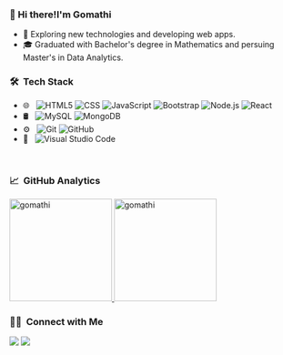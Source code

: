 ### 👋 Hi there!I'm Gomathi

- 🤔 Exploring new technologies and developing web apps.
- 🎓 Graduated with Bachelor's degree in Mathematics and persuing Master's in Data Analytics.

<h3> 🛠 &nbsp;Tech Stack</h3>

- 🌐 &nbsp;
  ![HTML5](https://img.shields.io/badge/-HTML5-333333?style=flat&logo=HTML5)
  ![CSS](https://img.shields.io/badge/-CSS-333333?style=flat&logo=CSS3&logoColor=1572B6)
  ![JavaScript](https://img.shields.io/badge/-JavaScript-333333?style=flat&logo=javascript)
  ![Bootstrap](https://img.shields.io/badge/-Bootstrap-333333?style=flat&logo=bootstrap&logoColor=563D7C)
  ![Node.js](https://img.shields.io/badge/-Node.js-333333?style=flat&logo=node.js)
  ![React](https://img.shields.io/badge/-React-333333?style=flat&logo=react)
- 🛢 &nbsp;
  ![MySQL](https://img.shields.io/badge/-MySQL-333333?style=flat&logo=mysql)
  ![MongoDB](https://img.shields.io/badge/-MongoDB-333333?style=flat&logo=mongodb)
- ⚙️ &nbsp;
  ![Git](https://img.shields.io/badge/-Git-333333?style=flat&logo=git)
  ![GitHub](https://img.shields.io/badge/-GitHub-333333?style=flat&logo=github)
- 🔧 &nbsp;
  ![Visual Studio Code](https://img.shields.io/badge/-Visual%20Studio%20Code-333333?style=flat&logo=visual-studio-code&logoColor=007ACC)

<br/>

<h3> 📈 &nbsp;GitHub Analytics </h3>

<a href="https://github.com/vamshisai98">
  <img height="180em" src="https://github-readme-stats.vercel.app/api?username=Gomathi-Janakiram&show_icons=true&theme=merko&locale=en" alt="gomathi" />
    
  <img height="180em" src="https://github-readme-stats.vercel.app/api/top-langs?username=Gomathi-Janakiram&show_icons=true&theme=tokyonight&locale=en&layout=compact" alt="gomathi" />
</a>

<br/>

<h3> 🤝🏻 &nbsp;Connect with Me </h3>

<p align="left">
<a href="https://www.linkedin.com/in/gomathi-janakiram-ab75041a0/"><img src="https://img.shields.io/badge/-Gomathi%20Janakiram-0077B5?style=flat&logo=Linkedin&logoColor=white"/></a>
<a href="mailto:gomathirengavilas@gmail.com"><img src="https://img.shields.io/badge/-gomathirengavilas@gmail.com-D14836?style=flat&logo=Gmail&logoColor=white"/></a>
</p>

<br/>
